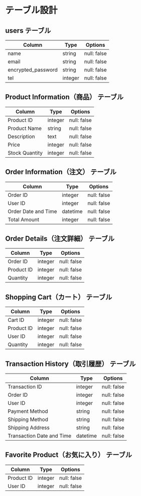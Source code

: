 # テーブル設計

## users テーブル

| Column             | Type    | Options     |
| ------------------ | ------  | ----------- |
| name               | string  | null: false |
| email              | string  | null: false |
| encrypted_password | string  | null: false |
| tel                | integer | null: false |

## Product Information（商品） テーブル

| Column                   | Type     | Options     |
| ------------------       | ------   | ----------- |
| Product ID               | integer  | null: false |
| Product Name             | string   | null: false |
| Description              | text     | null: false |
| Price                    | integer  | null: false |
| Stock Quantity           | integer  | null: false |

## Order Information（注文） テーブル

| Column                   | Type     | Options     |
| ------------------       | ------   | ----------- |
| Order ID                 | integer  | null: false |
| User ID                  | integer  | null: false |
| Order Date and Time      | datetime | null: false |
| Total Amount             | integer  | null: false |

## Order Details（注文詳細） テーブル

| Column                   | Type     | Options     |
| ------------------       | ------   | ----------- |
| Order ID                 | integer  | null: false |
| Product ID               | integer  | null: false |
| Quantity                 | integer  | null: false |

## Shopping Cart（カート） テーブル

| Column                   | Type     | Options     |
| ------------------       | ------   | ----------- |
| Cart ID                  | integer  | null: false |
| Product ID               | integer  | null: false |
| User ID                  | integer  | null: false |
| Quantity                 | integer  | null: false |


## Transaction History（取引履歴） テーブル

| Column                          | Type      | Options     |
| ------------------              | ------    | ----------- |
| Transaction ID                  | integer   | null: false |
| Order ID                        | integer   | null: false |
| User ID                         | integer   | null: false |
| Payment Method                  | string    | null: false |
| Shipping Method                 | string    | null: false |
| Shipping Address                | string    | null: false |
| Transaction Date and Time       | datetime  | null: false |

## Favorite Product（お気に入り） テーブル

| Column                   | Type     | Options     |
| ------------------       | ------   | ----------- |
| Product ID               | integer  | null: false |
| User ID                  | integer  | null: false |